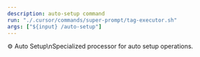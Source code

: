 ```yaml
---
description: auto-setup command
run: "./.cursor/commands/super-prompt/tag-executor.sh"
args: ["${input} /auto-setup"]
---
```


⚙️ Auto Setup\nSpecialized processor for auto setup operations.